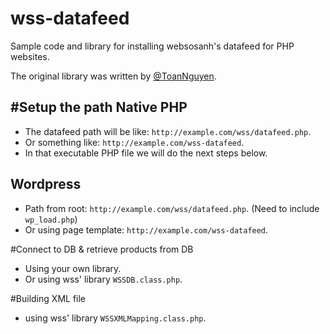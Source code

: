 # wss-datafeed

Sample code and library for installing websosanh's datafeed for PHP websites.

The original library was written by [@ToanNguyen](https://twitter.com/anhtoandev).

#Setup the path
Native PHP
----------
 - The datafeed path will be like: `http://example.com/wss/datafeed.php`.
 - Or something like: `http://example.com/wss-datafeed`.
 - In that executable PHP file we will do the next steps below.

Wordpress
---------
 - Path from root: `http://example.com/wss/datafeed.php`. (Need to include `wp_load.php`)
 - Or using page template: `http://example.com/wss-datafeed`.

#Connect to DB & retrieve products from DB
 - Using your own library.
 - Or using wss' library `WSSDB.class.php`.
 
#Building XML file
 - using wss' library `WSSXMLMapping.class.php`.
